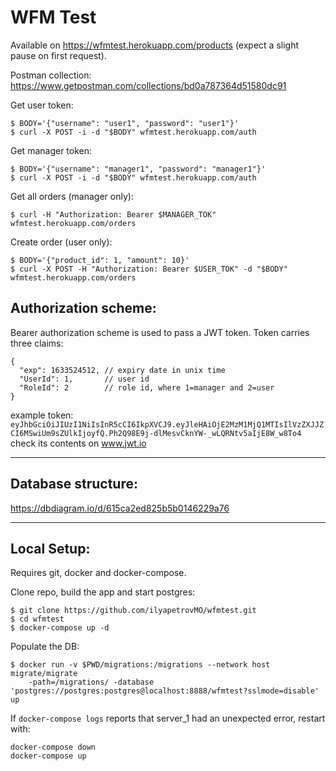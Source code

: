 # WFM Test

Available on https://wfmtest.herokuapp.com/products (expect a slight pause on first request).

Postman collection:
https://www.getpostman.com/collections/bd0a787364d51580dc91

Get user token:
```
$ BODY='{"username": "user1", "password": "user1"}'
$ curl -X POST -i -d "$BODY" wfmtest.herokuapp.com/auth
```
Get manager token:
```
$ BODY='{"username": "manager1", "password": "manager1"}'
$ curl -X POST -i -d "$BODY" wfmtest.herokuapp.com/auth
```
Get all orders (manager only):
```
$ curl -H "Authorization: Bearer $MANAGER_TOK" wfmtest.herokuapp.com/orders
```

Create order (user only):
```
$ BODY='{"product_id": 1, "amount": 10}'
$ curl -X POST -H "Authorization: Bearer $USER_TOK" -d "$BODY" wfmtest.herokuapp.com/orders
```
## Authorization scheme:
Bearer authorization scheme is used to pass a JWT token. Token carries three claims:
```
{
  "exp": 1633524512, // expiry date in unix time
  "UserId": 1,       // user id
  "RoleId": 2        // role id, where 1=manager and 2=user
}
```

example token:
`eyJhbGciOiJIUzI1NiIsInR5cCI6IkpXVCJ9.eyJleHAiOjE2MzM1MjQ1MTIsIlVzZXJJZCI6MSwiUm9sZUlkIjoyfQ.Ph2Q98E9j-dlMesvCknYW-_wLQRNtv5aIjE8W_w8To4`
check its contents on www.jwt.io


------------------------------------------------------------------------
## Database structure:
https://dbdiagram.io/d/615ca2ed825b5b0146229a76

-------------------------------------------------------------------------
## Local Setup:
Requires git, docker and docker-compose.


Clone repo, build the app and start postgres:
```
$ git clone https://github.com/ilyapetrovMO/wfmtest.git
$ cd wfmtest
$ docker-compose up -d
```
 Populate the DB:
```
$ docker run -v $PWD/migrations:/migrations --network host migrate/migrate
    -path=/migrations/ -database 'postgres://postgres:postgres@localhost:8888/wfmtest?sslmode=disable' up
```

If `docker-compose logs` reports that server_1 had an unexpected error, restart with:
```
docker-compose down
docker-compose up
``` 